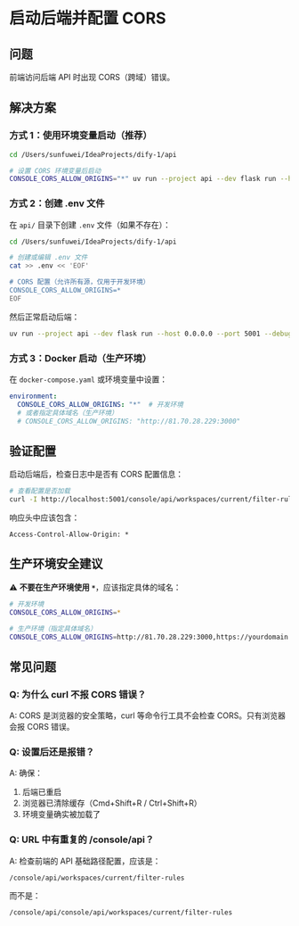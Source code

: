 # 启动后端并配置 CORS

## 问题
前端访问后端 API 时出现 CORS（跨域）错误。

## 解决方案

### 方式 1：使用环境变量启动（推荐）

```bash
cd /Users/sunfuwei/IdeaProjects/dify-1/api

# 设置 CORS 环境变量后启动
CONSOLE_CORS_ALLOW_ORIGINS="*" uv run --project api --dev flask run --host 0.0.0.0 --port 5001 --debug
```

### 方式 2：创建 .env 文件

在 `api/` 目录下创建 `.env` 文件（如果不存在）：

```bash
cd /Users/sunfuwei/IdeaProjects/dify-1/api

# 创建或编辑 .env 文件
cat >> .env << 'EOF'

# CORS 配置（允许所有源，仅用于开发环境）
CONSOLE_CORS_ALLOW_ORIGINS=*
EOF
```

然后正常启动后端：

```bash
uv run --project api --dev flask run --host 0.0.0.0 --port 5001 --debug
```

### 方式 3：Docker 启动（生产环境）

在 `docker-compose.yaml` 或环境变量中设置：

```yaml
environment:
  CONSOLE_CORS_ALLOW_ORIGINS: "*"  # 开发环境
  # 或者指定具体域名（生产环境）
  # CONSOLE_CORS_ALLOW_ORIGINS: "http://81.70.28.229:3000"
```

## 验证配置

启动后端后，检查日志中是否有 CORS 配置信息：

```bash
# 查看配置是否加载
curl -I http://localhost:5001/console/api/workspaces/current/filter-rules
```

响应头中应该包含：
```
Access-Control-Allow-Origin: *
```

## 生产环境安全建议

⚠️ **不要在生产环境使用 `*`**，应该指定具体的域名：

```bash
# 开发环境
CONSOLE_CORS_ALLOW_ORIGINS=*

# 生产环境（指定具体域名）
CONSOLE_CORS_ALLOW_ORIGINS=http://81.70.28.229:3000,https://yourdomain.com
```

## 常见问题

### Q: 为什么 curl 不报 CORS 错误？
A: CORS 是浏览器的安全策略，curl 等命令行工具不会检查 CORS。只有浏览器会报 CORS 错误。

### Q: 设置后还是报错？
A: 确保：
1. 后端已重启
2. 浏览器已清除缓存（Cmd+Shift+R / Ctrl+Shift+R）
3. 环境变量确实被加载了

### Q: URL 中有重复的 /console/api？
A: 检查前端的 API 基础路径配置，应该是：
```
/console/api/workspaces/current/filter-rules
```
而不是：
```
/console/api/console/api/workspaces/current/filter-rules
```

